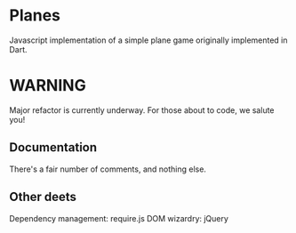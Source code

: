 Planes
============
Javascript implementation of a simple plane game originally implemented in Dart.

WARNING
=======
Major refactor is currently underway. For those about to code, we salute you!

Documentation
-------------
There's a fair number of comments, and nothing else.

Other deets
-----------
Dependency management: require.js
DOM wizardry: jQuery

